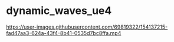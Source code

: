 # dynamic_waves_ue4

https://user-images.githubusercontent.com/69819322/154137215-fad47aa3-624a-43f4-8b41-0535d7bc8ffa.mp4
